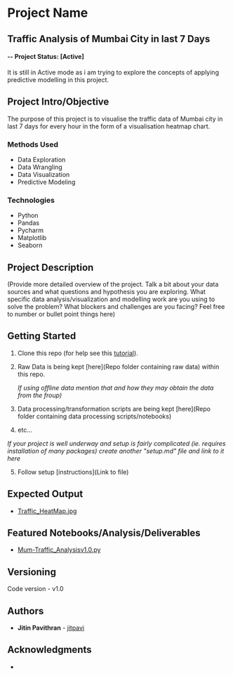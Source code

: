 # Project Name
## Traffic Analysis of Mumbai City in last 7 Days

#### -- Project Status: [Active]
It is still in Active mode as i am trying to explore the concepts of applying predictive modelling in this project.

## Project Intro/Objective
The purpose of this project is to visualise the traffic data of Mumbai city in last 7 days for every hour in the form of a visualisation heatmap chart.

### Methods Used
* Data Exploration
* Data Wrangling
* Data Visualization
* Predictive Modeling

### Technologies
* Python
* Pandas
* Pycharm
* Matplotlib
* Seaborn 

## Project Description
(Provide more detailed overview of the project.  Talk a bit about your data sources and what questions and hypothesis you are exploring. What specific data analysis/visualization and modelling work are you using to solve the problem? What blockers and challenges are you facing?  Feel free to number or bullet point things here)

## Getting Started

1. Clone this repo (for help see this [tutorial](https://help.github.com/articles/cloning-a-repository/)).
2. Raw Data is being kept [here](Repo folder containing raw data) within this repo.

    *If using offline data mention that and how they may obtain the data from the froup)*
    
3. Data processing/transformation scripts are being kept [here](Repo folder containing data processing scripts/notebooks)
4. etc...

*If your project is well underway and setup is fairly complicated (ie. requires installation of many packages) create another "setup.md" file and link to it here*  

5. Follow setup [instructions](Link to file)

## Expected Output
* [Traffic_HeatMap.jpg](https://github.com/jitpavi/Mumbai_Traffic_Analysis/blob/master/Traffic_HeatMap.jpg)

## Featured Notebooks/Analysis/Deliverables
* [Mum-Traffic_Analysisv1.0.py](https://github.com/jitpavi/Mumbai_Traffic_Analysis/blob/master/Mum-Traffic_Analysisv1.0.py)

## Versioning
Code version - v1.0

## Authors

* **Jitin Pavithran** - [jitpavi](https://github.com/jitpavi)

## Acknowledgments

* 
